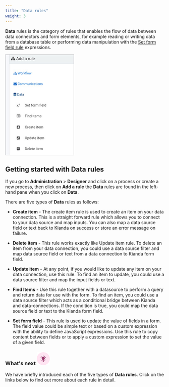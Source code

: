 ```yaml
---
title: "Data rules"
weight: 3
---
```


**Data** rules is the category of rules that enables the flow of data between data connectors and form elements, for example reading or writing data from a database table or performing data manipulation with the [Set form field rule](set_form_field.md) expressions. 

![Data rules](/images/data-rules-all.jpg)



## Getting started with Data rules ##

If you go to **Administration** > **Designer** and click on a process or create a new process, then click on **Add a rule** the **Data** rules are found in the left-hand pane when you click on **Data**.

There are five types of **Data** rules as follows:

- **Create item** - The create item rule is used to create an item on your data connection. This is a straight forward rule which allows you to connect to your data source and map inputs. You can also map a data source field or text back to Kianda on success or store an error message on failure.

- **Delete item** - This rule works exactly like Update item rule. To delete an item from your data connection, you could use a data source filter and map data source field or text from a data connection to Kianda form field.

- **Update item** -  At any point, if you would like to update any item on your data connection, use this rule. To find an item to update, you could use a data source filter and map the input fields or text.

- **Find Items** - Use this rule together with a datasource to perform a query and return data for use with the form. To find an item, you could use a data source filter which acts as a conditional bridge between Kianda and data-connections. If the condition is true, you could map the data source field or text to the Kianda form field.

- **Set form field** - This rule is used to update the value of fields in a form. The field value could be simple text or based on a custom expression with the ability to define JavaScript expressions. Use this rule to copy content between fields or to apply a custom expression to set the value of a given field. 

  

### What's next  ![Idea icon](/images/18.png) ###

We have briefly introduced each of the five types of **Data rules**. Click on the links below to find out more about each rule in detail. 

